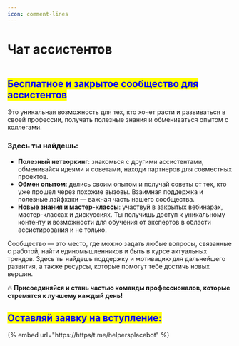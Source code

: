 ```yaml
---
icon: comment-lines
---
```


# Чат ассистентов

<figure><img src="../.gitbook/assets/Frame1313 29.png" alt=""><figcaption></figcaption></figure>

## <mark style="color:blue;">Бесплатное и закрытое сообщество для ассистентов</mark>

Это уникальная возможность для тех, кто хочет расти и развиваться в своей профессии, получать полезные знания и обмениваться опытом с коллегами.

### Здесь ты найдешь:

* **Полезный нетворкинг**: знакомься с другими ассистентами, обменивайся идеями и советами, находи партнеров для совместных проектов.
* **Обмен опытом**: делись своим опытом и получай советы от тех, кто уже прошел через похожие вызовы. Взаимная поддержка и полезные лайфхаки — важная часть нашего сообщества.
* **Новые знания и мастер-классы**: участвуй в закрытых вебинарах, мастер-классах и дискуссиях. Ты получишь доступ к уникальному контенту и возможности для обучения от экспертов в области ассистирования и не только.

Сообщество — это место, где можно задать любые вопросы, связанные с работой, найти единомышленников и быть в курсе актуальных трендов. Здесь ты найдешь поддержку и мотивацию для дальнейшего развития, а также ресурсы, которые помогут тебе достичь новых вершин.

🔥 **Присоединяйся и стань частью команды профессионалов, которые стремятся к лучшему каждый день!**

## <mark style="color:blue;">**Оставляй заявку на вступление:**</mark>

{% embed url="https://https/t.me/helpersplacebot" %}

